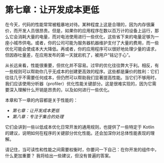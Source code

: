 # 第七章：让开发成本更低

在今天，代码的性能常常被粗暴地对待。某种程度上这是合理的，因为内存很廉价，而开发人员很昂贵。但是，如果你的应用程序在数以百万计的设备上运行，那么它会消耗大量的电量，而对电池使用进行一些优化，这些省下来的电量足够为一座小城市供电。或者，你的公司可能为服务器机器维护支付了大量的费用，而一些优化可能会使成本大大降低。再或者，你的应用程序可以很好地处理少量的请求，但因吞吐量差，在应用发布的第一天就宕机了，被用户“铭记于心”。

从长远来看，性能很重要，但优化并不容易。过早的优化往往弊大于利。相反，有一些规则可以帮助你几乎无成本的创建更高效的程序。这些都是廉价的胜利：它们往往几乎不需要任何成本，但仍然可以帮助我们显著提高性能。当它们不够用时，我们应该使用分析器（profiler）优化性能关键部分。这是很难实现的，因为它需要深入理解什么开销是昂贵的，以及如何进行一些优化。

本章和下一章的内容都是关于性能的：

* _第七章：让开发成本更低_
* _第八章：专注于集合的处理_

它们会讲到一些以低成本优化日常开发的通用规则，也提供了一些特定于 Kotlin 的建议，说明如何在程序的关键部分优化性能。还会加深你对总体性能表现的理解。

请记住，当可读性和性能之间需要权衡时，你要问一下自己：在你开发的组件中，什么更加重要？ 我将给出一些建议，但没有普遍的答案。
